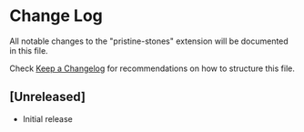# Change Log

All notable changes to the "pristine-stones" extension will be documented in this file.

Check [Keep a Changelog](http://keepachangelog.com/) for recommendations on how to structure this file.

## [Unreleased]

- Initial release
